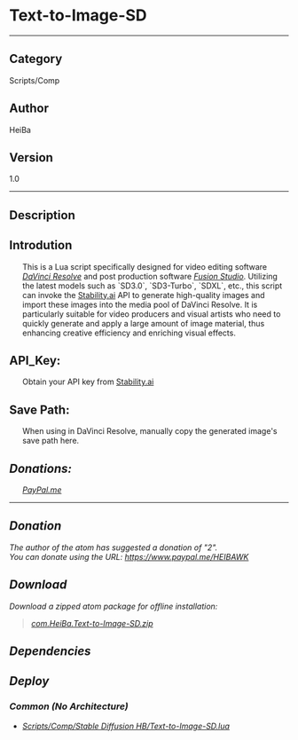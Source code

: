# Text-to-Image-SD
___

## Category
Scripts/Comp

## Author
HeiBa

## Version
1.0

___

## Description
<h2>Introdution</h2>
<ul>This is a Lua script specifically designed for video editing software <u><i>DaVinci Resolve</i></u> and post production software <u><i>Fusion Studio</i></u>. Utilizing the latest models such as `SD3.0`, `SD3-Turbo`, `SDXL`, etc., this script can invoke the <a href="https://stability.ai">Stability.ai</a> API to generate high-quality images and import these images into the media pool of DaVinci Resolve. It is particularly suitable for video producers and visual artists who need to quickly generate and apply a large amount of image material, thus enhancing creative efficiency and enriching visual effects.</ul>

<h2>API_Key:</h2>
<ul>Obtain your API key from <a href="https://stability.ai">Stability.ai</a></ul>
<h2>Save Path:</h2>
<ul>
When using in DaVinci Resolve, manually copy the generated image's save path here.</ul>
<h2><em>Donations:</h2>
<ul><a href="https://paypal.me/HEIBAWK/2usd">PayPal.me</a></p></ul>






___

## Donation
The author of the atom has suggested a donation of "2".  
You can donate using the URL: <a href="https://www.paypal.me/HEIBAWK">https://www.paypal.me/HEIBAWK</a>
## Download

Download a zipped atom package for offline installation:
> [com.HeiBa.Text-to-Image-SD.zip](https://gitlab.com/WeSuckLess/Reactor/-/archive/master/Reactor-master.zip?path=Atoms/com.HeiBa.Text-to-Image-SD)  

## Dependencies

## Deploy

### Common (No Architecture)

<ul>
<li><a href="https://gitlab.com/WeSuckLess/Reactor/-/blob/master/Atoms/com.HeiBa.Text-to-Image-SD/Scripts/Comp/Stable Diffusion HB/Text-to-Image-SD.lua?ref_type=heads">Scripts/Comp/Stable Diffusion HB/Text-to-Image-SD.lua</a></li>
</ul>

